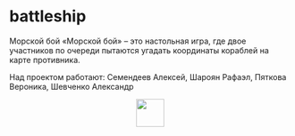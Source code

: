 # battleship
Морской бой
«Морской бой» – это настольная игра, где двое участников по очереди пытаются угадать координаты кораблей на карте противника.


Над проектом работают: Семендеев Алексей, Шароян Рафаэл, Пяткова Вероника, Шевченко Александр
<div id="header" align="center">
  <img src="https://ja-rastu.ru/uploads/posts/2016-06/1466507354_p5.jpg" width="50"/>
</div>
